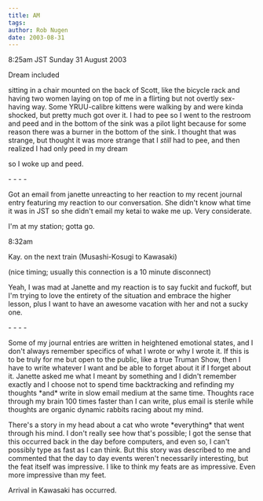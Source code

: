 ```yaml
---
title: AM
tags: 
author: Rob Nugen
date: 2003-08-31
---
```


<p class=date>8:25am JST Sunday 31 August 2003</p>

<p>Dream included</p>

<p class=dream>sitting in a chair mounted on the back of Scott, like
the bicycle rack and having two women laying on top of me in a
flirting but not overtly sex-having way.  Some YRUU-calibre kittens
were walking by and were kinda shocked, but pretty much got over it.
I had to pee so I went to the restroom and peed and in the bottom of
the sink was a pilot light because for some reason there was a burner
in the bottom of the sink.  I thought that was strange, but thought it
was more strange that I <em>still</em> had to pee, and then realized I
had only peed in my dream</p>

<p>so I woke up and peed.</p>

<p>- - - -</p>

<p>Got an email from janette unreacting to her reaction to my recent
journal entry featuring my reaction to our conversation.  She didn't
know what time it was in JST so she didn't email my ketai to wake me
up.  Very considerate.</p>

<p>I'm at my station; gotta go.</p>

<p class=date>8:32am</p>

<p>Kay.  on the next train (Musashi-Kosugi to Kawasaki)</p>

<p>(nice timing; usually this connection is a 10 minute disconnect)</p>

<p>Yeah, I was mad at Janette and my reaction is to say fuckit and
fuckoff, but I'm trying to love the entirety of the situation and
embrace the higher lesson, plus I want to have an awesome vacation
with her and not a sucky one.</p>

<p>- - - -</p>

<p>Some of my journal entries are written in heightened emotional
states, and I don't always remember specifics of what I wrote or why I
wrote it.  If this is to be truly for me but open to the public, like
a true Truman Show, then I have to write whatever I want and be able
to forget about it if I forget about it.  Janette asked me what I
meant by something and I didn't remember exactly and I choose not to
spend time backtracking and refinding my thoughts *and* write in slow
email medium at the same time.  Thoughts race through my brain 100
times faster than I can write, plus email is sterile while thoughts
are organic dynamic rabbits racing about my mind.</p>

<p>There's a story in my head about a cat who wrote *everything* that
went through his mind.  I don't really see how that's possible; I got
the sense that this occurred back in the day before computers, and
even so, I can't possibly type as fast as I can think.  But this story
was described to me and commented that the day to day events weren't
necessarily interesting, but the feat itself was impressive.  I like
to think my feats are as impressive.  Even more impressive than my
feet.</p>

<p>Arrival in Kawasaki has occurred.</p>

